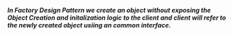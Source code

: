 ***In Factory Design Pattern we create an object without exposing the Object Creation and initalization 
logic to the client and client will refer to the newly created object usiing an common interface.***

